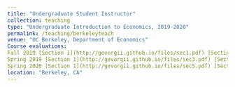 ```yaml
---
title: "Undergraduate Student Instructor"
collection: teaching
type: "Undergraduate Introduction to Economics, 2019-2020"
permalink: /teaching/berkeleyteach
venue: "UC Berkeley, Department of Economics"
Course evaluations: 
Fall 2019 [Section 1](http://gevorgii.github.io/files/sec1.pdf) [Section 2](http://gevorgii.github.io/files/sec2.pdf)
Spring 2019 [Section 1](http://gevorgii.github.io/files/sec3.pdf) [Section 2](http://gevorgii.github.io/files/sec4.pdf)
Spring 2020 [Section 1](http://gevorgii.github.io/files/sec5.pdf) [Section 2](http://gevorgii.github.io/files/sec6.pdf)
location: "Berkeley, CA"
---
```



